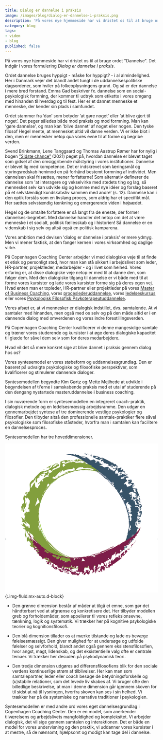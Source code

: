```yaml
---
title: Dialog er dannelse i praksis
image: /images/blog/dialog-er-dannelse-i-praksis.png
description: 'På vores nye hjemmeside har vi dristet os til at bruge ordet "Dannelse". Det indgår i vores formulering Dialog er dannelse i praksis.'
category: blog
tags:
- viden
- blog
published: false
---
```

På vores nye hjemmeside har vi dristet os til at bruge ordet "Dannelse". Det indgår i vores formulering *Dialog er dannelse i praksis*.

Ordet dannelse bruges hyppigt - måske for hyppigt? - i al almindelighed. Her i Danmark vejer det blandt andet tungt i de uddannelsespolitiske dagsordener, som hviler på folkeoplysningens grund. Og så er der dannelse i mere bred forstand. Emma Gad beskriver fx. dannelse som en social-psykologisk formning, der kommer til udtryk som etikette i vores omgang med hinanden til hverdag og til fest. Her er et dannet menneske et menneske, der kender sin plads i samfundet.

Ordet stammer fra ’dan’ som betyder ’at gøre noget’ eller ’at blive gjort til noget’. Det peger således både mod praksis og mod formning. Man kan 'gøre dannelse', og man kan 'blive dannet' af noget eller nogen. Den tyske filosof Hegel mente, at mennesket altid vil danne verden. Vi er ikke blot i den, men er mennesker netop qua vores evne til at forme og begribe verden.

Svend Brinkmann, Lene Tanggaard og Thomas Aastrup Rømer har for nylig i bogen <ins>[”Sidste chance”](https://klim.dk/bog/sidste_chance.htm)</ins> (2021) peget på, hvordan dannelse er blevet taget som gidsel af den omsiggribende målstyring i vores institutioner. Dannelse er blevet lig med kompetence. Det er indskrevet som læringsmål og styringsredskab henimod en på forhånd bestemt formning af individet. Men dannelsen skal frisættes, mener forfatterne! Som alternativ definerer de dannelse som 'at interagere og vekselvirke med stedets ting og lag, så mennesket selv kan udvikle sig og komme med nye idéer og forslag baseret på et selvstændigt kundskabsliv sammen med andre' (s. 12). Dannelse kan i den optik forstås som en livslang proces, som aldrig har et specifikt mål. Her sættes selvstændig tænkning og emergerende viden i højsædet.

Hegel og de omtalte forfattere er så langt fra de eneste, der former dannelses-begrebet. Med dannelse handler det netop om det at være menneske i et socialt, politisk fællesskab og i historien! Så dannelse er en videnskab i sig selv og altså også en politisk kamparena.

Vores ambition med devisen 'dialog er dannelse i praksis' er mere ydmyg. Men vi mener faktisk, at den fanger kernen i vores virksomhed og daglige virke.

På Copenhagen Coaching Center arbejder vi med dialogiske veje til at finde et etisk og personligt sted, hvor man kan stå sikkert i arbejdslivet som leder, HR-partner, projektleder, medarbejder - og i livet som helhed. Vores erfaring er, at disse dialogiske veje netop er med til at danne den, som følger dem. Med den dialogiske tilgang til dannelse er vi både med til at forme vores kursister og lade vores kursister forme sig på deres egen vej. Hvad enten man er topleder, HR-partner eller projektleder på vores <ins>[Master of Business Coaching](academy/master-of-business-coaching/)</ins>, vores <ins>[proceslederuddannelse](/academy/procesleder-uddannelse/)</ins>, vores <ins>[ledelseskursus](/academy/ledelseskurses-paa-lesbos/)</ins> eller vores <ins>[Psykologisk Filosofisk Psykoterapeutuddannelse](/academy/psykologisk-filosofisk-psykoterapeut-uddannelse/)</ins>.

Vores afsæt er, at vi mennesker er dialogisk indstillet, dvs. samtalende. At vi samtaler med hinanden, men også med os selv og på den måde altid er i en dannende dialog med omverdenen og vores indre forestillingsverden.

På Copenhagen Coaching Center kvalificerer vi denne mangesidige samtale og træner vores studerende og kursister i at øge deres dialogiske kapacitet til glæde for såvel dem selv som for deres medarbejdere.

Hvad vil det så mere konkret sige at blive dannet i praksis gennem dialog hos os?

Vores syntesemodel er vores støbeform og uddannelsesgrundlag. Den er baseret på udvalgte psykologiske og filosofiske perspektiver, som kvalificerer og stimulerer dannende dialoger.

Syntesemodellen begyndte Kim Gørtz og Mette Mejlhede at udvikle i begyndelsen af ti'erne i samskabende praksis med et utal af studerende på den dengang nystartede masteruddannelse i business coaching.

I sin nuværende form er syntesemodellen en integreret coach-praktik, dialogisk metode og en ledelsesmæssig arbejdsramme. Den udgør en gennemarbejdet syntese af tre dominerende vestlige psykologier og filosofier. Den tilbyder altså den professionelle samtale-praktiker flere såvel psykologiske som filosofiske ståsteder, hvorfra man i samtalen kan facilitere en dannelsesproces.

Syntesemodellen har tre hoveddimensioner.

![Syntesemodellen](/images/graphic/syntesemodellen.png){:.img-fluid.mx-auto.d-block}

- Den grønne dimension består af måder at tilgå et emne, som gør det håndterbart ved at afgrænse og konkretisere det. Her tilbyder modellen greb og forholdemåder, som appellerer til vores refleksionsevne, tænkning, logik og systematik. Vi trækker her på kognitive psykologiske teorier og kognitionsfilosofi.

- Den blå dimension tillader os at mærke tilstande og lade os bevæge følelsesmæssigt. Den giver mulighed for at undersøge og udfolde følelser og selvforhold, blandt andet også gennem eksistensfilosofien, hvor angst, magt, lidenskab, og det eksistentielle valg ofte er centrale temaer. Vi trækker her desuden på psykodynamisk teori.

- Den tredje dimension udgøres ad differensfilosofiens blik for den sociale verdens kontinuerlige strøm af tilblivelser. Her kan man som samtalepartner, leder eller coach besøge de betydningsforskelle og (u)stabile relationer, som det levede liv skabes af. Vi bruger ofte den billedlige beskrivelse, at man i denne dimension går igennem skoven for til sidst at nå til lysningen, hvorfra skoven kan ses i sin helhed. Vi trækker her på de systemiske og narrative traditioner i psykologien.

Syntesemodellen er med andre ord vores eget dannelsesgrundlag i Copenhagen Coaching Center. Den er en model, som anerkender tilværelsens og arbejdslivets mangfoldighed og kompleksitet. Vi arbejder dialogisk, det vil sige gennem samtalen og interaktionen. Det er både en model for vores undervisning og den praktik, vi uddanner vores kursister i at mestre, så de nænsomt, hjælpsomt og modigt kan tage del i dannelse.